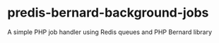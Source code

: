 # predis-bernard-background-jobs
A simple PHP job handler using Redis queues and PHP Bernard library
